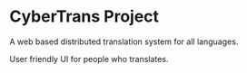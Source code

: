 # CyberTrans Project

A web based distributed translation system for all languages.

User friendly UI for people who translates.
